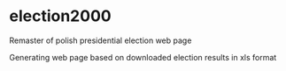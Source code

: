 # election2000
Remaster of polish presidential election web page

Generating web page based on downloaded election results in xls format
